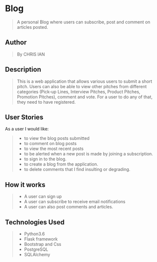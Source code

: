 # Blog

> A personal Blog where users can subscribe, post and comment on articles posted.

## Author

> By CHRIS IAN

## Description

> This is a web application that allows various users to submit a short pitch. Users can also be able to view other pitches from different categories (Pick-up Lines, Interview Pitches, Product Pitches, Promotion Pitches), comment and vote. For a user to do any of that, they need to have registered.

## User Stories

As a user I would like:

> * to view the blog posts submitted
> * to comment on blog posts
> * to view the most recent posts
> * to be alerted when a new post is made by joining a subscription.
> * to sign in to the blog.
> * to create a blog from the application.
> * to delete comments that I find insulting or degrading.

## How it works

> * A user can sign up
> * A user can subscribe to receive email notifications
> * A user can also post comments and articles.

## Technologies Used

> * Python3.6
> * Flask framework
> * Bootstrap and Css
> * PostgreSQL
> * SQLAlchemy
